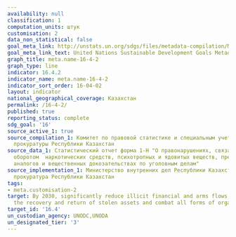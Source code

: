 ```yaml
---
availability: null
classification: 1
computation_units: штук
customisation: 2
data_non_statistical: false
goal_meta_link: http://unstats.un.org/sdgs/files/metadata-compilation/Metadata-Goal-16.pdf
goal_meta_link_text: United Nations Sustainable Development Goals Metadata (pdf 1361kB)
graph_title: meta.name-16-4-2
graph_type: line
indicator: 16.4.2
indicator_name: meta.name-16-4-2
indicator_sort_order: 16-04-02
layout: indicator
national_geographical_coverage: Казахстан
permalink: /16-4-2/
published: true
reporting_status: complete
sdg_goal: '16'
source_active_1: true
source_compilation_1: Комитет по правовой статистике и специальным учетам Генеральной
  прокуратуры Республики Казахстан
source_data_1: Статистический отчет форма 1-Н "О правонарушениях, связанных с незаконным
  оборотом  наркотических средств, психотропных и ядовитых веществ, прекурсоров их
  аналогов и вещественных докозательствах по уголовным делам"
source_implementation_1: Министерство внутренних дел Республики Казахстан, Генеральная
  прокуратура Республики Казахстан
tags:
- meta.customisation-2
target: By 2030, significantly reduce illicit financial and arms flows, strengthen
  the recovery and return of stolen assets and combat all forms of organized crime
target_id: '16.4'
un_custodian_agency: UNODC,UNODA
un_designated_tier: '3'
---
```

